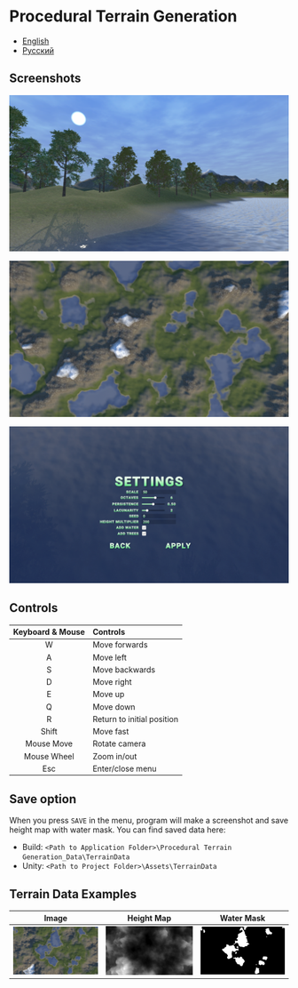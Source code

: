 # Procedural Terrain Generation

- [English](README.md)
- [Русский](README_RUS.md)

## Screenshots

![Screenshot_1](Screenshots/Screenshot_1.png)

![Screenshot_2](Screenshots/Screenshot_2.png)

![Screenshot_3](Screenshots/Screenshot_3_en.png)

## Controls

| Keyboard & Mouse | Controls |
|:-:|:-|
| W | Move forwards |
| A | Move left |
| S | Move backwards |
| D | Move right |
| E | Move up |
| Q | Move down |
| R | Return to initial position |
| Shift | Move fast |
| Mouse Move | Rotate camera |
| Mouse Wheel | Zoom in/out |
| Esc | Enter/close menu |

## Save option

When you press `SAVE` in the menu, program will make a screenshot and save height map with water mask. You can find saved data here:

- Build: `<Path to Application Folder>\Procedural Terrain Generation_Data\TerrainData`
- Unity: `<Path to Project Folder>\Assets\TerrainData`

## Terrain Data Examples

| Image | Height Map | Water Mask |
|:-:|:-:|:-:|
| ![TerrainData_Image](Screenshots/TerrainData_Image.png) | ![TerrainData_HeightMap](Screenshots/TerrainData_HeightMap.png) | ![TerrainData_WaterMask](Screenshots/TerrainData_WaterMask.png)|

